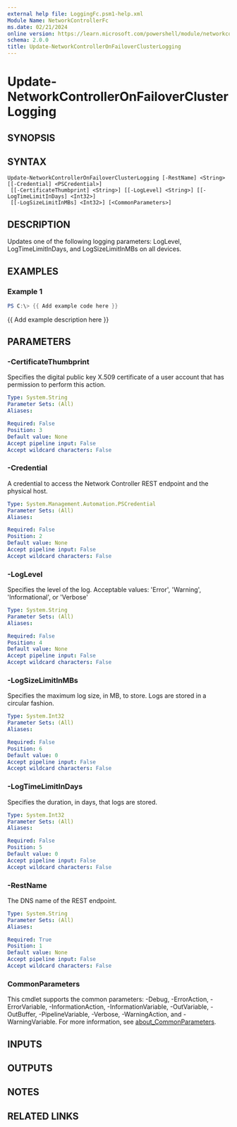 ```yaml
---
external help file: LoggingFc.psm1-help.xml
Module Name: NetworkControllerFc
ms.date: 02/21/2024
online version: https://learn.microsoft.com/powershell/module/networkcontrollerfc/update-networkcontrolleronfailoverclusterlogging?view=windowsserver2025-ps&wt.mc_id=ps-gethelp
schema: 2.0.0
title: Update-NetworkControllerOnFailoverClusterLogging
---
```


# Update-NetworkControllerOnFailoverClusterLogging

## SYNOPSIS

## SYNTAX

```
Update-NetworkControllerOnFailoverClusterLogging [-RestName] <String> [[-Credential] <PSCredential>]
 [[-CertificateThumbprint] <String>] [[-LogLevel] <String>] [[-LogTimeLimitInDays] <Int32>]
 [[-LogSizeLimitInMBs] <Int32>] [<CommonParameters>]
```

## DESCRIPTION

Updates one of the following logging parameters: LogLevel, LogTimeLimitInDays, and LogSizeLimitInMBs
on all devices.

## EXAMPLES

### Example 1

```powershell
PS C:\> {{ Add example code here }}
```

{{ Add example description here }}

## PARAMETERS

### -CertificateThumbprint

Specifies the digital public key X.509 certificate of a user account that has permission to perform
this action.

```yaml
Type: System.String
Parameter Sets: (All)
Aliases:

Required: False
Position: 3
Default value: None
Accept pipeline input: False
Accept wildcard characters: False
```

### -Credential

A credential to access the Network Controller REST endpoint and the physical host.

```yaml
Type: System.Management.Automation.PSCredential
Parameter Sets: (All)
Aliases:

Required: False
Position: 2
Default value: None
Accept pipeline input: False
Accept wildcard characters: False
```

### -LogLevel

Specifies the level of the log. Acceptable values: 'Error', 'Warning', 'Informational', or 'Verbose'

```yaml
Type: System.String
Parameter Sets: (All)
Aliases:

Required: False
Position: 4
Default value: None
Accept pipeline input: False
Accept wildcard characters: False
```

### -LogSizeLimitInMBs

Specifies the maximum log size, in MB, to store. Logs are stored in a circular fashion.

```yaml
Type: System.Int32
Parameter Sets: (All)
Aliases:

Required: False
Position: 6
Default value: 0
Accept pipeline input: False
Accept wildcard characters: False
```

### -LogTimeLimitInDays

Specifies the duration, in days, that logs are stored.

```yaml
Type: System.Int32
Parameter Sets: (All)
Aliases:

Required: False
Position: 5
Default value: 0
Accept pipeline input: False
Accept wildcard characters: False
```

### -RestName

The DNS name of the REST endpoint.

```yaml
Type: System.String
Parameter Sets: (All)
Aliases:

Required: True
Position: 1
Default value: None
Accept pipeline input: False
Accept wildcard characters: False
```

### CommonParameters

This cmdlet supports the common parameters: -Debug, -ErrorAction, -ErrorVariable,
-InformationAction, -InformationVariable, -OutVariable, -OutBuffer, -PipelineVariable, -Verbose,
-WarningAction, and -WarningVariable. For more information, see
[about_CommonParameters](http://go.microsoft.com/fwlink/?LinkID=113216).

## INPUTS

## OUTPUTS

## NOTES

## RELATED LINKS
